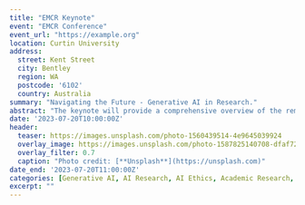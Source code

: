 ```yaml
---
title: "EMCR Keynote"
event: "EMCR Conference"
event_url: "https://example.org"
location: Curtin University
address:
  street: Kent Street
  city: Bentley
  region: WA
  postcode: '6102'
  country: Australia
summary: "Navigating the Future - Generative AI in Research."
abstract: "The keynote will provide a comprehensive overview of the remarkable potential of Generative AI and its transformative influence in the realm of academic research delving into the technicalities of Generative AI, practical applications, and the ethical considerations required in its usage."
date: '2023-07-20T10:00:00Z'
header:
  teaser: https://images.unsplash.com/photo-1560439514-4e9645039924
  overlay_image: https://images.unsplash.com/photo-1587825140708-dfaf72ae4b04
  overlay_filter: 0.7
  caption: "Photo credit: [**Unsplash**](https://unsplash.com)"
date_end: '2023-07-20T11:00:00Z'
categories: [Generative AI, AI Research, AI Ethics, Academic Research, AI Applications, Curtin University]
excerpt: ""
---
```

